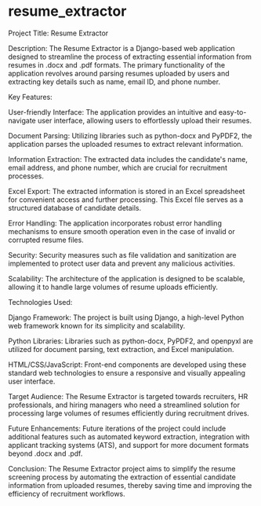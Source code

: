 # resume_extractor
Project Title: Resume Extractor

Description:
The Resume Extractor is a Django-based web application designed to streamline the process of extracting essential information from resumes in .docx and .pdf formats. The primary functionality of the application revolves around parsing resumes uploaded by users and extracting key details such as name, email ID, and phone number.

Key Features:

User-friendly Interface: The application provides an intuitive and easy-to-navigate user interface, allowing users to effortlessly upload their resumes.

Document Parsing: Utilizing libraries such as python-docx and PyPDF2, the application parses the uploaded resumes to extract relevant information.

Information Extraction: The extracted data includes the candidate's name, email address, and phone number, which are crucial for recruitment processes.

Excel Export: The extracted information is stored in an Excel spreadsheet for convenient access and further processing. This Excel file serves as a structured database of candidate details.

Error Handling: The application incorporates robust error handling mechanisms to ensure smooth operation even in the case of invalid or corrupted resume files.

Security: Security measures such as file validation and sanitization are implemented to protect user data and prevent any malicious activities.

Scalability: The architecture of the application is designed to be scalable, allowing it to handle large volumes of resume uploads efficiently.

Technologies Used:

Django Framework: The project is built using Django, a high-level Python web framework known for its simplicity and scalability.

Python Libraries: Libraries such as python-docx, PyPDF2, and openpyxl are utilized for document parsing, text extraction, and Excel manipulation.

HTML/CSS/JavaScript: Front-end components are developed using these standard web technologies to ensure a responsive and visually appealing user interface.

Target Audience:
The Resume Extractor is targeted towards recruiters, HR professionals, and hiring managers who need a streamlined solution for processing large volumes of resumes efficiently during recruitment drives.

Future Enhancements:
Future iterations of the project could include additional features such as automated keyword extraction, integration with applicant tracking systems (ATS), and support for more document formats beyond .docx and .pdf.

Conclusion:
The Resume Extractor project aims to simplify the resume screening process by automating the extraction of essential candidate information from uploaded resumes, thereby saving time and improving the efficiency of recruitment workflows.
